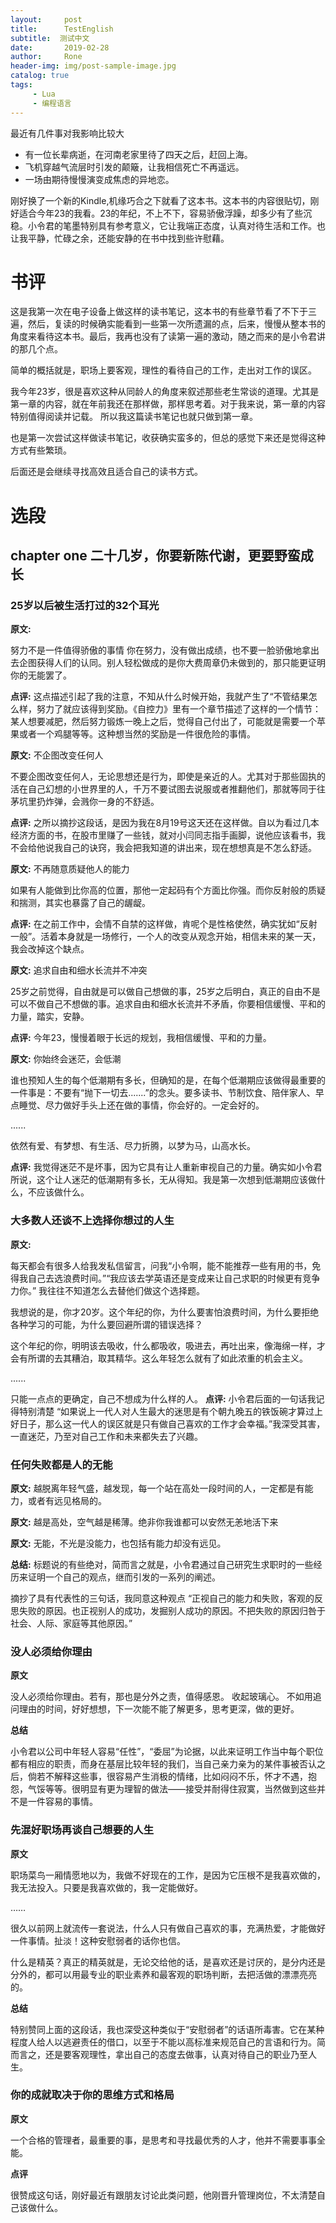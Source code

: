```yaml
---
layout:     post
title:      TestEnglish
subtitle:  测试中文
date:       2019-02-28
author:     Rone
header-img: img/post-sample-image.jpg
catalog: true
tags:
     - Lua
     - 编程语言
---
```



 最近有几件事对我影响比较大

- 有一位长辈病逝，在河南老家里待了四天之后，赶回上海。
- 飞机穿越气流层时引发的颠簸，让我相信死亡不再遥远。
- 一场由期待慢慢演变成焦虑的异地恋。

刚好换了一个新的Kindle,机缘巧合之下就看了这本书。这本书的内容很贴切，刚好适合今年23的我看。23的年纪，不上不下，容易骄傲浮躁，却多少有了些沉稳。小令君的笔墨特别具有参考意义，它让我端正态度，认真对待生活和工作。也让我平静，忙碌之余，还能安静的在书中找到些许慰藉。


# 书评

这是我第一次在电子设备上做这样的读书笔记，这本书的有些章节看了不下于三遍，然后，复读的时候确实能看到一些第一次所遗漏的点，后来，慢慢从整本书的角度来看待这本书。最后，我再也没有了读第一遍的激动，随之而来的是小令君讲的那几个点。

简单的概括就是，职场上要客观，理性的看待自己的工作，走出对工作的误区。

我今年23岁，很是喜欢这种从同龄人的角度来叙述那些老生常谈的道理。尤其是第一章的内容，就在年前我还在那样做，那样思考着。对于我来说，第一章的内容特别值得阅读并记载。
所以我这篇读书笔记也就只做到第一章。

也是第一次尝试这样做读书笔记，收获确实蛮多的，但总的感觉下来还是觉得这种方式有些繁琐。

后面还是会继续寻找高效且适合自己的读书方式。


# 选段

## chapter one 二十几岁，你要新陈代谢，更要野蛮成长
### 25岁以后被生活打过的32个耳光
**原文:**

努力不是一件值得骄傲的事情
你在努力，没有做出成绩，也不要一脸骄傲地拿出去企图获得人们的认同。别人轻松做成的是你大费周章仍未做到的，那只能更证明你的无能罢了。

**点评:**
这点描述引起了我的注意，不知从什么时候开始，我就产生了“不管结果怎么样，努力了就应该得到奖励。《自控力》里有一个章节描述了这样的一个情节：某人想要减肥，然后努力锻炼一晚上之后，觉得自己付出了，可能就是需要一个苹果或者一个鸡腿等等。这种想当然的奖励是一件很危险的事情。
 
**原文:**
不企图改变任何人

不要企图改变任何人，无论思想还是行为，即使是亲近的人。尤其对于那些固执的活在自己幻想的小世界里的人，千万不要试图去说服或者推翻他们，那就等同于往茅坑里扔炸弹，会溅你一身的不舒适。

**点评:**
之所以摘抄这段话，是因为我在8月19号这天还在这样做。自以为看过几本经济方面的书，在股市里赚了一些钱，就对小闫同志指手画脚，说他应该看书，我不会给他说我自己的诀窍，我会把我知道的讲出来，现在想想真是不怎么舒适。

**原文:**
不再随意质疑他人的能力

如果有人能做到比你高的位置，那他一定起码有个方面比你强。而你反射般的质疑和揣测，其实也暴露了自己的龌龊。

**点评:**
在之前工作中，会情不自禁的这样做，肯呢个是性格使然，确实犹如“反射一般”。活着本身就是一场修行，一个人的改变从观念开始，相信未来的某一天，我会改掉这个缺点。


**原文:**
追求自由和细水长流并不冲突

25岁之前觉得，自由就是可以做自己想做的事，25岁之后明白，真正的自由不是可以不做自己不想做的事。追求自由和细水长流并不矛盾，你要相信缓慢、平和的力量，踏实，安静。

**点评:**
今年23，慢慢着眼于长远的规划，我相信缓慢、平和的力量。

**原文:**
你始终会迷茫，会低潮 

谁也预知人生的每个低潮期有多长，但确知的是，在每个低潮期应该做得最重要的一件事是：不要有“抛下一切去.......”的念头。要多读书、节制饮食、陪伴家人、早点睡觉、尽力做好手头上还在做的事情，你会好的。一定会好的。
 
 ......
 
 依然有爱、有梦想、有生活、尽力折腾，以梦为马，山高水长。
 
 **点评:**
我觉得迷茫不是坏事，因为它具有让人重新审视自己的力量。确实如小令君所说，这个让人迷茫的低潮期有多长，无从得知。我是第一次想到低潮期应该做什么，不应该做什么。
 
 ### 大多数人还谈不上选择你想过的人生
 
 
**原文:**

每天都会有很多人给我发私信留言，问我“小令啊，能不能推荐一些有用的书，免得我自己去选浪费时间。”“我应该去学英语还是变成来让自己求职的时候更有竞争力你。”
我往往不知道怎么去替他们做这个选择题。

我想说的是，你才20岁。这个年纪的你，为什么要害怕浪费时间，为什么要拒绝各种学习的可能，为什么要回避所谓的错误选择？

这个年纪的你，明明该去吸收，什么都吸收，吸进去，再吐出来，像海绵一样，才会有所谓的去其糟泊，取其精华。这么年轻怎么就有了如此浓重的机会主义。

 ......
 
 只能一点点的更确定，自己不想成为什么样的人。
 **点评:**
 小令君后面的一句话我记得特别清楚 “如果说上一代人对人生最大的迷思是有个朝九晚五的铁饭碗才算过上好日子，那么这一代人的误区就是只有做自己喜欢的工作才会幸福。”我深受其害，一直迷茫，乃至对自己工作和未来都失去了兴趣。
 
 ### 任何失败都是人的无能
 
 **原文:** 越脱离年轻气盛，越发现，每一个站在高处一段时间的人，一定都是有能力，或者有远见格局的。
 
 **原文:** 越是高处，空气越是稀薄。绝非你我谁都可以安然无恙地活下来
 
 **原文:** 无能，不光是没能力，也包括有能力却没有远见。
 
 **总结:** 标题说的有些绝对，简而言之就是，小令君通过自己研究生求职时的一些经历来证明一个自己的观点，继而引发的一系列的阐述。
 
 摘抄了具有代表性的三句话，我同意这种观点 “正视自己的能力和失败，客观的反思失败的原因。也正视别人的成功，发掘别人成功的原因。不把失败的原因归咎于社会、人际、家庭等其他原因。”
 
 
 
 ### 没人必须给你理由
 
 **原文**
 
 没人必须给你理由。若有，那也是分外之责，值得感恩。
 收起玻璃心。
 不如用追问理由的时间，好好想想，下一次能不能了解更多，思考更深，做的更好。
 
 **总结**
 
 小令君以公司中年轻人容易“任性”，“委屈”为论据，以此来证明工作当中每个职位都有相应的职责，而身在基层比较年轻的我们，当自己亲力亲为的某件事被否认之后，倘若不解释这些事，很容易产生消极的情绪，比如闷闷不乐，怀才不遇，抱怨，气馁等等。很明显有更为理智的做法——接受并耐得住寂寞，当然做到这些并不是一件容易的事情。
 
###  先混好职场再谈自己想要的人生

**原文**

职场菜鸟一厢情愿地以为，我做不好现在的工作，是因为它压根不是我喜欢做的，我无法投入。只要是我喜欢做的，我一定能做好。

……

很久以前网上就流传一套说法，什么人只有做自己喜欢的事，充满热爱，才能做好一件事情。扯淡！这种安慰弱者的话你也信。

什么是精英？真正的精英就是，无论交给他的话，是喜欢还是讨厌的，是分内还是分外的，都可以用最专业的职业素养和最客观的职场判断，去把活做的漂漂亮亮的。

**总结**

特别赞同上面的这段话，我也深受这种类似于“安慰弱者”的话语所毒害。它在某种程度人给人以逃避责任的借口，以至于不能以高标准来规范自己的言语和行为。简而言之，还是要客观理性，拿出自己的态度去做事，认真对待自己的职业乃至人生。

### 你的成就取决于你的思维方式和格局

**原文**

一个合格的管理者，最重要的事，是思考和寻找最优秀的人才，他并不需要事事全能。

**点评**

很赞成这句话，刚好最近有跟朋友讨论此类问题，他刚晋升管理岗位，不太清楚自己该做什么。


